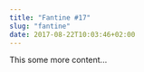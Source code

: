 ```yaml
---
title: "Fantine #17"
slug: "fantine"
date: 2017-08-22T10:03:46+02:00
---
```


This some more content...